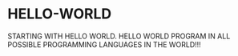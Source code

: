 # HELLO-WORLD
STARTING WITH HELLO WORLD.
HELLO WORLD PROGRAM IN ALL POSSIBLE PROGRAMMING LANGUAGES IN THE WORLD!!!
